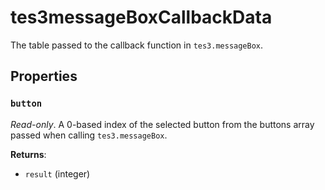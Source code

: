 # tes3messageBoxCallbackData
<div class="search_terms" style="display: none">tes3messageboxcallbackdata, messageboxcallbackdata</div>

<!---
	This file is autogenerated. Do not edit this file manually. Your changes will be ignored.
	More information: https://github.com/MWSE/MWSE/tree/master/docs
-->

The table passed to the callback function in `tes3.messageBox`.

## Properties

### `button`
<div class="search_terms" style="display: none">button</div>

*Read-only*. A 0-based index of the selected button from the buttons array passed when calling `tes3.messageBox`.

**Returns**:

* `result` (integer)

